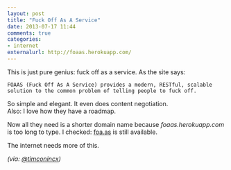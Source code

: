 ```yaml
---
layout: post
title: "Fuck Off As A Service"
date: 2013-07-17 11:44
comments: true
categories: 
- internet
externalurl: http://foaas.herokuapp.com/
---
```


This is just pure genius: fuck off as a service. As the site says:

	FOAAS (Fuck Off As A Service) provides a modern, RESTful, scalable solution to the common problem of telling people to fuck off.

So simple and elegant. It even does content negotiation.  
Also: I love how they have a roadmap. 

Now all they need is a shorter domain name because *foaas.herokuapp.com* is too long to type. I checked: [foa.as](http://www.nic.as/) is still available.

The internet needs more of this. 

_(via: [@timconincx](https://twitter.com/timconinx/status/357431395834011648))_
